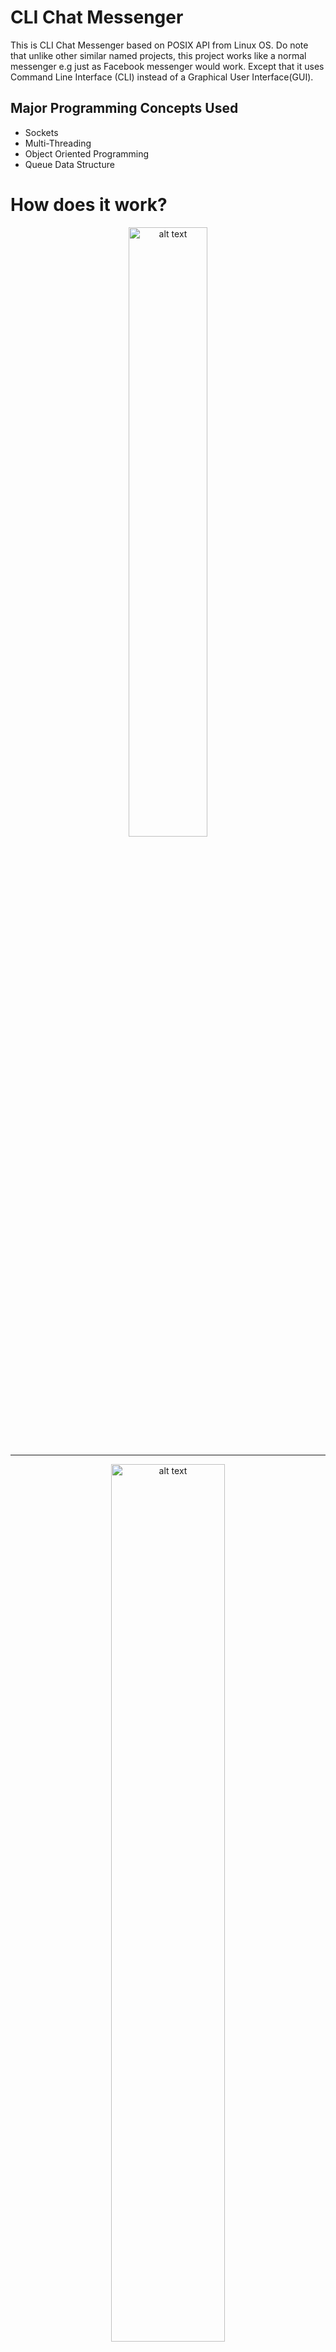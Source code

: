 # CLI Chat Messenger
This is CLI Chat Messenger based on POSIX API from Linux OS. Do note that unlike other similar named projects, this project works like a normal messenger e.g just as Facebook messenger would work. Except that it uses Command Line Interface (CLI) instead of a Graphical User Interface(GUI).

## Major Programming Concepts Used
-	Sockets
-	Multi-Threading
-	Object Oriented Programming
-	Queue Data Structure

# How does it work?
<p align="center">
<img src="/readme_images/Users.png" alt="alt text" width="50%" height="auto" style="text-align:center"></img>
</p>

***

<p align="center">
<img src="/readme_images/Server.png" alt="alt text" width="60%" height="auto"></img>
</p>

***

<p align="center">
<img src="/readme_images/Server2.png" alt="alt text" width="100%" height="auto"></img>
</p>

***

# Features
## Core Features:
-	Point-to-Point Communication with another user over same network.
-	Secured Connection: User information not broadcasted.
-	Each user is Assigned a Unique ID and one user can access the other user only if he has his Unique ID .
-	Exclusive data handling of each message **=>** Program is made such as to avoid Data Mixing. 
    -	**Example:** In case multiple users send message to the same Receiver.

## Server Features:
As Server is the one who provides features and services to the Client. Besides providing client the ability to send and receive messages, here are some other special services:
-	Add another user to your list
-	Remove another user from your list.
-	List all the users you have added in your list. 
-	Set Active Connection – which is the connection you want to send messages to.
-	Display My Unique ID any time you want. In case you want to send it to some one for “adding you” in his list.
-	Change your Name .
-	Help - List the usage of all the commands available.
-	Exit – You can exit the program normally.

# Working Principle
## Server should be started ONCE
The very first step should be starting the server. As server is the one that connects one user to another. How to start server?
- Open 1 terminal
- Type "./server" in the terminal and minimize it
- Find the IP address of this PC using "ifconfig" (if in Linux) or any other suitable command.
  - It will look something like "192.168.1.7"
  - As this IP will be used by Clients to connect to this server

## Open 1 terminal for User-1 and another terminal for User-2
As clear from the heading, we need to open 1 terminal so User-1 can start Chatting with someone and similarly another terminal so User-2 can chat with some one. You can also open more than 2 terminals ( forexample 10 terminals to simulate 10 users) if you want to test for many users.<br/>

Now we are gonna see things from different Viewpoints.
- What should User-1 do? And how does he see things from his Viewpoint.
- Similarly how does User-2 see things?
- Suppose User-1 is named "Talha"
- Suppose User-2 is named "Hamza"

## How will both Users start the messenger in order to Talk?

#### User-1(Talha) Viewpoint
1.	Talha starts the Client program in any PC on same wifi network of the "Server", he has to pass the IP of the PC where we started the Server in above step
    -	./client 192.168.1.7   
2.	Talha(User-1) will be asked to enter his USERNAME
3.  After Talha(User-1) enters his USERNAME
    -	The server will send a Unique ID to the Talha(User-1).
#### User-2(Hamza) Viewpoint
Hamza(User-2) who is on another terminal also performs the same steps (1,2,3) as Talha(User-1)

    1.  Step 1
    2.  Step 2
    3.  Step 3
        - Hamza(User-2) also gets a Unique ID from server

## How do both users connect to each other?
-   Both users have started messenger but they can not send messages to each other because the server doesn't just allow any one to send messages to any one available on the server.

-   Thats exactly what the UNIQUE-ID assigned to each user is for.
    -   The Users need to know UNIQUE-ID of friends in order to add them to his/her friend list and start chatting.

-   Any one of the User(Suppose Talha(User-1)) needs to send his Unique-ID to his other friend Hamza(User-2) manually by any means.
    -   Forexample he sends the ID in a “SMS message”.

#### Talha (User-1):
-   Types “./add Hamza's-Unique-ID”
    -	This will add Hamza(User-2) in Friend list of Talha
    -	This will also add Talha automatically in Hamza's(User-2) Friend List
        
## How do both users talk to each other?
#### Talha(User-1) Viewpoint
-   Types “./list”
-   It will show list of users(your added friends) available **+**  simple numerical IDs assigned to them
-   As User-2 is named "Hamza" so the list will be displayed like:
    -   1 – Hamza
-   Later when you add more friends , the list will display more names like:
    -   1-Hamza , 2–Rafeeq, 3–Hashim
-   **Using the Numbers assigned to the Names, you can Select the Friend you want to talk to and start sending messages**
    -   Forexample, Talha can type “./active 1” in order to send messages to Hamza(USER-2) 
        -	This will set  “Hamza” as an "Active Connection".
        -	Now, anything Talha write will send messages to the active connection which is “Hamza” in this case. 

At this point you already know how to add friend, select friend and send messages to that friend, so basically you can add any other friend and start sending messages.
        
#### Hamza(User-2) Viewpoint
-   As Talha(User-1) has already added Hamza(User-2) to his friend list so Talha is also added automatically in Hamza's Friend List.
-   Hamza will be able to receive messages from Talha as he already set his active connection to "Hamza" and started sending messages in above steps.
-   Hamza can do the same as from above steps and start sending messages to Talha(User-1).

# More about Server Commands
**NOTE: In this Project , messages having “./” at start is used to send COMMANDS to Server**<br/>
We already saw few command like:
-   ./add Hamza's-UNIQUE-ID
-   ./list
-   ./active UaSER-ID-from-list
## EXTRA COMMANDS:
1.	“./myID”  shows you your Unique-ID.
2.	“./remove ID-From-List” will remove a connection from your list (Basically Unfriend him)
3.	“./name New-Name” will change your current name to “New-Name”
4.	“./help” shows you list of available Server Commands and how to use them. 
5.	“./exit” will stop your Client Program Completely (Basically exit the messenger)
